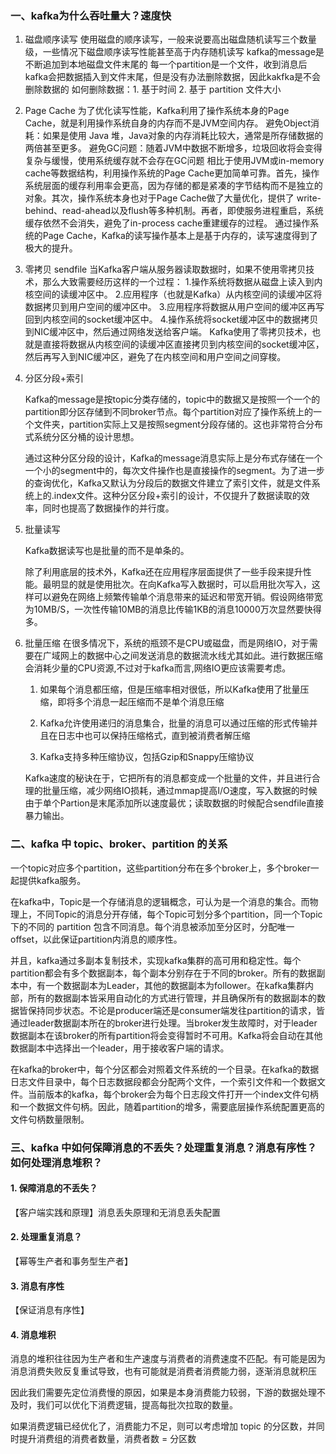 ### 一、kafka为什么吞吐量大？速度快

1. 磁盘顺序读写
   使用磁盘的顺序读写，一般来说要高出磁盘随机读写三个数量级，一些情况下磁盘顺序读写性能甚至高于内存随机读写
   kafka的message是不断追加到本地磁盘文件末尾的
   每一个partition是一个文件，收到消息后kafka会把数据插入到文件末尾，但是没有办法删除数据，因此kakfka是不会删除数据的
   如何删除数据：1. 基于时间 2. 基于 partition 文件大小

2. Page Cache
   为了优化读写性能，Kafka利用了操作系统本身的Page Cache，就是利用操作系统自身的内存而不是JVM空间内存。
   避免Object消耗：如果是使用 Java 堆，Java对象的内存消耗比较大，通常是所存储数据的两倍甚至更多。
   避免GC问题：随着JVM中数据不断增多，垃圾回收将会变得复杂与缓慢，使用系统缓存就不会存在GC问题
   相比于使用JVM或in-memory cache等数据结构，利用操作系统的Page Cache更加简单可靠。首先，操作系统层面的缓存利用率会更高，因为存储的都是紧凑的字节结构而不是独立的对象。其次，操作系统本身也对于Page Cache做了大量优化，提供了 write-behind、read-ahead以及flush等多种机制。再者，即使服务进程重启，系统缓存依然不会消失，避免了in-process cache重建缓存的过程。
   通过操作系统的Page Cache，Kafka的读写操作基本上是基于内存的，读写速度得到了极大的提升。

3. 零拷贝
   sendfile
   当Kafka客户端从服务器读取数据时，如果不使用零拷贝技术，那么大致需要经历这样的一个过程：
    1.操作系统将数据从磁盘上读入到内核空间的读缓冲区中。
    2.应用程序（也就是Kafka）从内核空间的读缓冲区将数据拷贝到用户空间的缓冲区中。
    3.应用程序将数据从用户空间的缓冲区再写回到内核空间的socket缓冲区中。
    4.操作系统将socket缓冲区中的数据拷贝到NIC缓冲区中，然后通过网络发送给客户端。
    Kafka使用了零拷贝技术，也就是直接将数据从内核空间的读缓冲区直接拷贝到内核空间的socket缓冲区，然后再写入到NIC缓冲区，避免了在内核空间和用户空间之间穿梭。

4. 分区分段+索引

    Kafka的message是按topic分类存储的，topic中的数据又是按照一个一个的partition即分区存储到不同broker节点。每个partition对应了操作系统上的一个文件夹，partition实际上又是按照segment分段存储的。这也非常符合分布式系统分区分桶的设计思想。

    通过这种分区分段的设计，Kafka的message消息实际上是分布式存储在一个一个小的segment中的，每次文件操作也是直接操作的segment。为了进一步的查询优化，Kafka又默认为分段后的数据文件建立了索引文件，就是文件系统上的.index文件。这种分区分段+索引的设计，不仅提升了数据读取的效率，同时也提高了数据操作的并行度。

5. 批量读写

    Kafka数据读写也是批量的而不是单条的。

    除了利用底层的技术外，Kafka还在应用程序层面提供了一些手段来提升性能。最明显的就是使用批次。在向Kafka写入数据时，可以启用批次写入，这样可以避免在网络上频繁传输单个消息带来的延迟和带宽开销。假设网络带宽为10MB/S，一次性传输10MB的消息比传输1KB的消息10000万次显然要快得多。

6. 批量压缩
    在很多情况下，系统的瓶颈不是CPU或磁盘，而是网络IO，对于需要在广域网上的数据中心之间发送消息的数据流水线尤其如此。进行数据压缩会消耗少量的CPU资源,不过对于kafka而言,网络IO更应该需要考虑。

    1. 如果每个消息都压缩，但是压缩率相对很低，所以Kafka使用了批量压缩，即将多个消息一起压缩而不是单个消息压缩

    2. Kafka允许使用递归的消息集合，批量的消息可以通过压缩的形式传输并且在日志中也可以保持压缩格式，直到被消费者解压缩

    3. Kafka支持多种压缩协议，包括Gzip和Snappy压缩协议

    Kafka速度的秘诀在于，它把所有的消息都变成一个批量的文件，并且进行合理的批量压缩，减少网络IO损耗，通过mmap提高I/O速度，写入数据的时候由于单个Partion是末尾添加所以速度最优；读取数据的时候配合sendfile直接暴力输出。

### 二、kafka 中 topic、broker、partition 的关系

 一个topic对应多个partition，这些partition分布在多个broker上，多个broker一起提供kafka服务。

在kafka中，Topic是一个存储消息的逻辑概念，可认为是一个消息的集合。而物理上，不同Topic的消息分开存储，每个Topic可划分多个partition，同一个Topic下的不同的 partition 包含不同消息。每个消息被添加至分区时，分配唯一 offset，以此保证partition内消息的顺序性。

并且，kafka通过多副本复制技术，实现kafka集群的高可用和稳定性。每个partition都会有多个数据副本，每个副本分别存在于不同的broker。所有的数据副本中，有一个数据副本为Leader，其他的数据副本为follower。在kafka集群内部，所有的数据副本皆采用自动化的方式进行管理，并且确保所有的数据副本的数据皆保持同步状态。不论是producer端还是consumer端发往partition的请求，皆通过leader数据副本所在的broker进行处理。当broker发生故障时，对于leader数据副本在该broker的所有partition将会变得暂时不可用。Kafka将会自动在其他数据副本中选择出一个leader，用于接收客户端的请求。

在kafka的broker中，每个分区都会对照着文件系统的一个目录。在kafka的数据日志文件目录中，每个日志数据段都会分配两个文件，一个索引文件和一个数据文件。当前版本的kafka，每个broker会为每个日志段文件打开一个index文件句柄和一个数据文件句柄。因此，随着partition的增多，需要底层操作系统配置更高的文件句柄数量限制。

### 三、kafka 中如何保障消息的不丢失？处理重复消息？消息有序性？如何处理消息堆积？

#### 1. 保障消息的不丢失？

【客户端实践和原理】消息丢失原理和无消息丢失配置

#### 2. 处理重复消息？

【幂等生产者和事务型生产者】

#### 3. 消息有序性

【保证消息有序性】

#### 4. 消息堆积

消息的堆积往往因为生产者和生产速度与消费者的消费速度不匹配。有可能是因为消息消费失败反复重试导致，也有可能就是消费者消费能力弱，逐渐消息就积压

因此我们需要先定位消费慢的原因，如果是本身消费能力较弱，下游的数据处理不及时，我们可以优化下消费逻辑，提高每批次拉取的数量。

如果消费逻辑已经优化了，消费能力不足，则可以考虑增加 topic 的分区数，并同时提升消费组的消费者数量，消费者数 = 分区数





